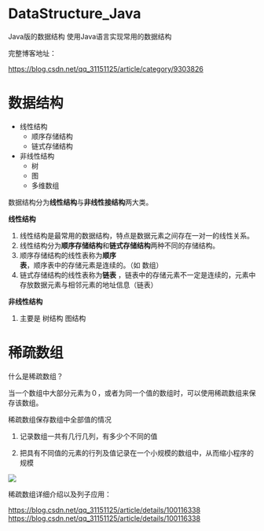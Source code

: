 # DataStructure_Java
Java版的数据结构    使用Java语言实现常用的数据结构

完整博客地址：

<https://blog.csdn.net/qq_31151125/article/category/9303826>

# 数据结构

* 线性结构
  * 顺序存储结构
  * 链式存储结构
* 非线性结构
  * 树
  * 图
  * 多维数组

数据结构分为**线性结构**与**非线性接结构**两大类。

**线性结构**

1. 线性结构是最常用的数据结构，特点是数据元素之间存在一对一的线性关系。
2. 线性结构分为**顺序存储结构**和**链式存储结构**两种不同的存储结构。
3. 顺序存储结构的线性表称为**顺序表**，顺序表中的存储元素是连续的。（如 数组）
4. 链式存储结构的线性表称为**链表** ，链表中的存储元素不一定是连续的，元素中存放数据元素与相邻元素的地址信息（链表）

**非线性结构**

1. 主要是 树结构  图结构



# 稀疏数组

什么是稀疏数组？

当一个数组中大部分元素为０，或者为同一个值的数组时，可以使用稀疏数组来保存该数组。

稀疏数组保存数组中全部值的情况

1. 记录数组一共有几行几列，有多少个不同的值

2. 把具有不同值的元素的行列及值记录在一个小规模的数组中，从而缩小程序的规模

![](https://img-blog.csdnimg.cn/20190828110626629.JPG?x-oss-process=image/watermark,type_ZmFuZ3poZW5naGVpdGk,shadow_10,text_aHR0cHM6Ly9ibG9nLmNzZG4ubmV0L3FxXzMxMTUxMTI1,size_16,color_FFFFFF,t_70)



稀疏数组详细介绍以及列子应用：

https://blog.csdn.net/qq_31151125/article/details/100116338 https://blog.csdn.net/qq_31151125/article/details/100116338 

